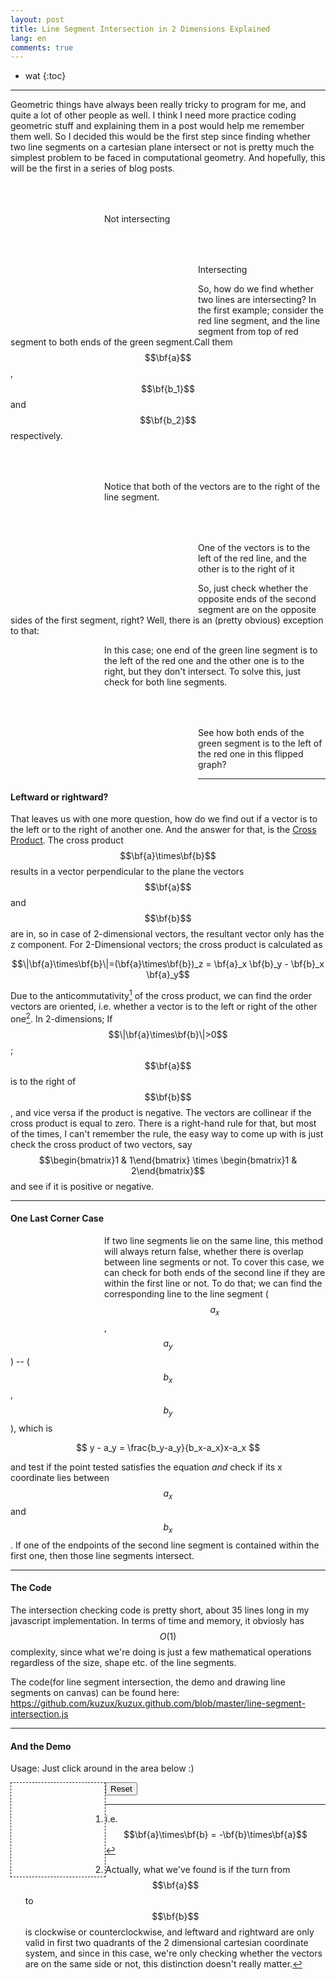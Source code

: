 ```yaml
---
layout: post
title: Line Segment Intersection in 2 Dimensions Explained
lang: en
comments: true
---
```


<script src = "/line-segment-intersection.js"> </script>
<style> canvas { width: 150px; height: 150px; float:left; } .push-down{padding-top: 50px;} </style>


* wat
{:toc}

-----

Geometric things have always been really tricky to program for me, and quite a lot of other people as well. I think I need more practice coding geometric stuff and explaining them in a post would help me remember them well. So I decided this would be the first step since finding whether two line segments on a cartesian plane intersect or not is pretty much the simplest problem to be faced in computational geometry. And hopefully, this will be the first in a series of blog posts.

<div class="row">
<canvas id="not-intersecting" class="draw-lines span6" data-line1="30 60 80 120" data-line2="80 50 130 100"> </canvas>
<p class="col-xs-12 col-md-6 push-down">
Not intersecting
</p>
</div>

<div class="row">
<canvas id="intersecting" class="draw-lines col-xs-12 col-md-6" data-line1="30 40 80 120" data-line2="80 30 30 120"> </canvas>
<p class="col-xs-12 col-md-6 push-down">
Intersecting
</p>
</div>

So, how do we find whether two lines are intersecting? In the first example; consider the red line segment, and the line segment from top of red segment to both ends of the green segment.Call them $$\bf{a}$$, $$\bf{b_1}$$ and $$\bf{b_2}$$ respectively.

<div class="row">
<canvas class="draw-lines draw-vectors col-xs-12 col-md-6" data-line1="30 60 80 120" data-line2="80 50 130 100"> </canvas>
<p class="col-xs-12 col-md-6 push-down">
Notice that both of the vectors are to the right of the line segment.
</p>    
</div>

<div class="row">
<canvas class="draw-lines draw-vectors col-xs-12 col-md-6" data-line1="30 40 80 120" data-line2="80 30 30 120"> </canvas>
<p class="col-xs-12 col-md-6 push-down">
One of the vectors is to the left of the red line, and the other is to the right of it
</p>
</div>

So, just check whether the opposite ends of the second segment are on the opposite sides of the first segment, right? Well, there is an (pretty obvious) exception to that:

<canvas id="corner1" class="draw-lines draw-vectors" data-line1="30 40 40 100" data-line2="80 80 30 120"> </canvas>

In this case; one end of the green line segment is to the left of the red one and the other one is to the right, but they don't intersect. To solve this, just check for both line segments.

<div class="row">
<canvas class="draw-lines draw-vectors col-xs-12 col-md-6" data-line2="30 40 40 100" data-line1="80 80 30 120"> </canvas>
<p class="col-xs-12 col-md-6 push-down">
See how both ends of the green segment is to the left of the red one in this flipped graph?
</p>    
</div>

------

#### Leftward or rightward?

That leaves us with one more question, how do we find out if a vector is to the left or to the right of another one. And the answer for that, is the [Cross Product](http://en.wikipedia.org/wiki/Cross_product). The cross product $$\bf{a}\times\bf{b}$$ results in a vector perpendicular to the plane the vectors $$\bf{a}$$ and $$\bf{b}$$ are in, so in case of 2-dimensional vectors, the resultant vector only has the z component. For 2-Dimensional vectors; the cross product is calculated as 

$$\|\bf{a}\times\bf{b}\|=(\bf{a}\times\bf{b})_z = \bf{a}_x \bf{b}_y - \bf{b}_x \bf{a}_y$$

Due to the anticommutativity[^1] of the cross product, we can find the order vectors are oriented, i.e. whether a vector is to the left or right of the other one[^2]. In 2-dimensions; If $$\|\bf{a}\times\bf{b}\|>0$$; $$\bf{a}$$ is to the right of $$\bf{b}$$, and vice versa if the product is negative. The vectors are collinear if the cross product is equal to zero. There is a right-hand rule for that, but most of the times, I can't remember the rule, the easy way to come up with is just check the cross product of two vectors, say $$\begin{bmatrix}1 & 1\end{bmatrix} \times \begin{bmatrix}1 & 2\end{bmatrix}$$ and see if it is positive or negative.

------

#### One Last Corner Case

<canvas id="corner2" class="draw-lines" data-line1="100 100 50 50" data-line2="80 80 20 20"> </canvas>

If two line segments lie on the same line, this method will always return false, whether there is overlap between line segments or not. To cover this case, we can check for both ends of the second line if they are within the first line or not. To do that; we can find the corresponding line to the line segment ($$a_x$$, $$a_y$$) -- ($$b_x$$, $$b_y$$), which is 

$$ y - a_y = \frac{b_y-a_y}{b_x-a_x}x-a_x $$ 

and test if the point tested satisfies the equation *and* check if its x coordinate lies between $$a_x$$ and $$b_x$$. If one of the endpoints of the second line segment is contained within the first one, then those line segments intersect.

------

#### The Code

The intersection checking code is pretty short, about 35 lines long in my javascript implementation. In terms of time and memory, it obviosly has $$O(1)$$ complexity, since what we're doing is just a few mathematical operations regardless of the size, shape etc. of the line segments. 

The code(for line segment intersection, the demo and drawing line segments on canvas) can be found here: <https://github.com/kuzux/kuzux.github.com/blob/master/line-segment-intersection.js>

------

#### And the Demo

Usage: Just click around in the area below :)

<canvas id="demo" width="450" height="450" style="border:1px dashed;"> </canvas>

<p id="demo-result"></p>

<input type="button" id="demo-clear" value="Reset" />

[^1]: i.e. $$\bf{a}\times\bf{b} = -\bf{b}\times\bf{a}$$

[^2]: Actually, what we've found is if the turn from $$\bf{a}$$ to $$\bf{b}$$ is clockwise or counterclockwise, and leftward and rightward are only valid in first two quadrants of the 2 dimensional cartesian coordinate system, and since in this case, we're only checking whether the vectors are on the same side or not, this distinction doesn't really matter.